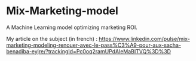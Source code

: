 # Mix-Marketing-model
A Machine Learning model optimizing marketing ROI.

My article on the subject (in french) : https://www.linkedin.com/pulse/mix-marketing-modeling-renouer-avec-le-pass%C3%A9-pour-aux-sacha-benadiba-eyjre/?trackingId=Pc0oq2ramUPdAleMaBITVQ%3D%3D
